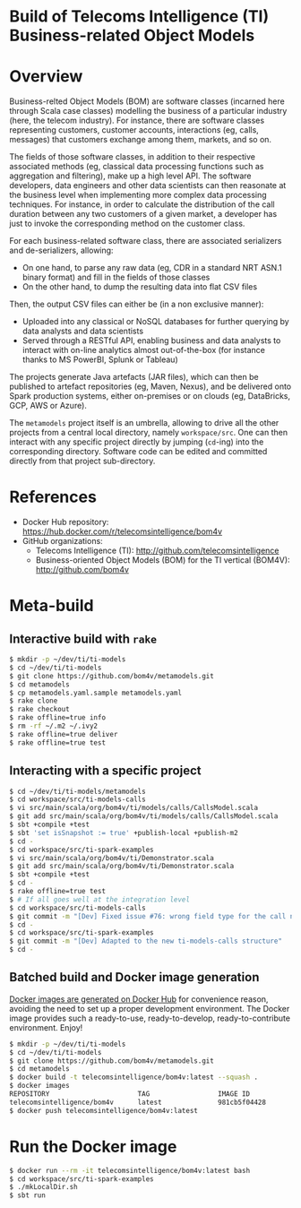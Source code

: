 Build of Telecoms Intelligence (TI) Business-related Object Models
==================================================================

# Overview
Business-relted Object Models (BOM) are software classes (incarned here
through Scala case classes) modelling the business of a particular industry
(here, the telecom industry). For instance, there are software classes
representing customers, customer accounts, interactions (eg, calls,
messages) that customers exchange among them, markets, and so on.

The fields of those software classes, in addition to their respective
associated methods (eg, classical data processing functions such as aggregation
and filtering), make up a high level API. The software
developers, data engineers and other data scientists can then reasonate
at the business level when implementing more complex data processing
techniques. For instance, in order to calculate the distribution of
the call duration between any two customers of a given market,
a developer has just to invoke the corresponding method on the customer
class.

For each business-related software class, there are associated serializers
and de-serializers, allowing:
* On one hand, to parse any raw data (eg, CDR in a standard
NRT ASN.1 binary format) and fill in the fields of those classes
* On the other hand, to dump the resulting data into flat CSV files

Then, the output CSV files can either be (in a non exclusive manner):
* Uploaded into any classical or NoSQL databases for further querying
by data analysts and data scientists
* Served through a RESTful API, enabling business and data analysts
to interact with on-line analytics almost out-of-the-box (for instance
thanks to MS PowerBI, Splunk or Tableau)

The projects generate Java artefacts (JAR files), which can then be
published to artefact repositories (eg, Maven, Nexus), and be delivered
onto Spark production systems, either on-premises or on clouds (eg,
DataBricks, GCP, AWS or Azure).

The ``metamodels`` project itself is an umbrella, allowing to drive all
the other projects from a central local directory, namely ``workspace/src``.
One can then interact with any specific project directly by jumping
(``cd``-ing) into the corresponding directory. Software code can be edited
and committed directly from that project sub-directory.

# References
* Docker Hub repository: https://hub.docker.com/r/telecomsintelligence/bom4v
* GitHub organizations:
  * Telecoms Intelligence (TI): http://github.com/telecomsintelligence
  * Business-oriented Object Models (BOM) for the TI vertical (BOM4V): http://github.com/bom4v

# Meta-build
## Interactive build with ``rake``
```bash
$ mkdir -p ~/dev/ti/ti-models
$ cd ~/dev/ti/ti-models
$ git clone https://github.com/bom4v/metamodels.git
$ cd metamodels
$ cp metamodels.yaml.sample metamodels.yaml
$ rake clone
$ rake checkout
$ rake offline=true info
$ rm -rf ~/.m2 ~/.ivy2
$ rake offline=true deliver
$ rake offline=true test
```

## Interacting with a specific project
```bash
$ cd ~/dev/ti/ti-models/metamodels
$ cd workspace/src/ti-models-calls
$ vi src/main/scala/org/bom4v/ti/models/calls/CallsModel.scala
$ git add src/main/scala/org/bom4v/ti/models/calls/CallsModel.scala
$ sbt +compile +test
$ sbt 'set isSnapshot := true' +publish-local +publish-m2
$ cd -
$ cd workspace/src/ti-spark-examples
$ vi src/main/scala/org/bom4v/ti/Demonstrator.scala
$ git add src/main/scala/org/bom4v/ti/Demonstrator.scala
$ sbt +compile +test
$ cd -
$ rake offline=true test
$ # If all goes well at the integration level
$ cd workspace/src/ti-models-calls
$ git commit -m "[Dev] Fixed issue #76: wrong field type for the call number"
$ cd -
$ cd workspace/src/ti-spark-examples
$ git commit -m "[Dev] Adapted to the new ti-models-calls structure"
$ cd -
```

## Batched build and Docker image generation
[Docker images are generated on Docker Hub](https://hub.docker.com/r/telecomsintelligence/bom4v/) for convenience reason,
avoiding the need to set up a proper development environment. The Docker image provides such a ready-to-use,
ready-to-develop, ready-to-contribute environment. Enjoy!
```bash
$ mkdir -p ~/dev/ti/ti-models
$ cd ~/dev/ti/ti-models
$ git clone https://github.com/bom4v/metamodels.git
$ cd metamodels
$ docker build -t telecomsintelligence/bom4v:latest --squash .
$ docker images
REPOSITORY                      TAG                 IMAGE ID            CREATED             SIZE
telecomsintelligence/bom4v      latest              981cb5f04428        20 seconds ago      1.3GB
$ docker push telecomsintelligence/bom4v:latest
```

# Run the Docker image
```bash
$ docker run --rm -it telecomsintelligence/bom4v:latest bash
$ cd workspace/src/ti-spark-examples
$ ./mkLocalDir.sh
$ sbt run
```

